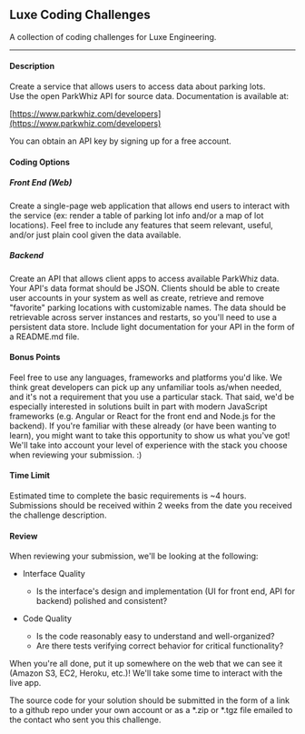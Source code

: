 ## Luxe Coding Challenges

A collection of coding challenges for Luxe Engineering.

***
#### Description
Create a service that allows users to access data about parking lots.  
Use the open ParkWhiz API for source data. Documentation is available at:  

[https://www.parkwhiz.com/developers](https://www.parkwhiz.com/developers)

You can obtain an API key by signing up for a free account.

#### Coding Options
##### Front End (Web)
Create a single-page web application that allows end users to interact with the service (ex: render a table of parking lot info and/or a map of lot locations). Feel free to include any features that seem relevant, useful, and/or just plain cool given the data available.


##### Backend
Create an API that allows client apps to access available ParkWhiz data. Your API's data format should be JSON. Clients should be able to create user accounts in your system as well as create, retrieve and remove "favorite" parking locations with customizable names. The data should be retrievable across server instances and restarts, so you'll need to use a persistent data store. Include light documentation for your API in the form of a README.md file.

#### Bonus Points
Feel free to use any languages, frameworks and platforms you'd like. We think great developers can pick up any unfamiliar tools as/when needed, and it's not a requirement that you use a particular stack. That said, we'd be especially interested in solutions built in part with modern JavaScript frameworks (e.g. Angular or React for the front end and Node.js for the backend). If you're familiar with these already (or have been wanting to learn), you might want to take this opportunity to show us what you've got! We'll take into account your level of experience with the stack you choose when reviewing your submission. :)

#### Time Limit
Estimated time to complete the basic requirements is ~4 hours. Submissions should be received within 2 weeks from the date you received the challenge description.

#### Review
When reviewing your submission, we'll be looking at the following:
- Interface Quality
  - Is the interface's design and implementation (UI for front end, API for backend) polished and consistent?

- Code Quality
  - Is the code reasonably easy to understand and well-organized?
  - Are there tests verifying correct behavior for critical functionality?


When you're all done, put it up somewhere on the web that we can see it (Amazon S3, EC2, Heroku, etc.)! We'll take some time to interact with the live app.

The source code for your solution should be submitted in the form of a link to a github repo under your own account or as a *.zip or *.tgz file emailed to the contact who sent you this challenge.
